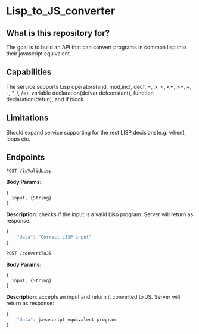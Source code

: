 # Lisp_to_JS_converter

## What is this repository for? ##
The goal is to build an API that can convert programs in common lisp into their javascript equivalent.

## Capabilities ##
The service supports Lisp operators(and, mod,incf, decf, =, >, <, <=, >=, +, -, *, /, /=), variable declaration(defvar defconstant), function declaration(defun), and if block.

## Limitations ##
Should expand service supporting for the rest LISP decisions(e.g. when), loops etc.

## Endpoints ##

```shell
POST /isValidLisp
```

**Body Params:**

```shell
{ 
  input, {String}
}
```

**Description**: checks if the input is a valid Lisp program. Server will return as response:

```js
{
    "data": "Correct LISP input"
}
```

```shell
POST /convertToJS
```


**Body Params:**
```shell
{ 
  input, {String}
}
```

**Description**: accepts an input and return it converted to JS. Server will return as response:

```js
{
    "data": javascript equivalent program
}
```
